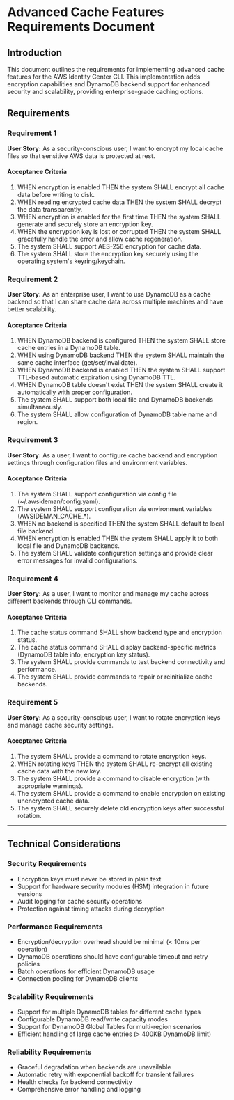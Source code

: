 # Advanced Cache Features Requirements Document

## Introduction

This document outlines the requirements for implementing advanced cache features for the AWS Identity Center CLI. This implementation adds encryption capabilities and DynamoDB backend support for enhanced security and scalability, providing enterprise-grade caching options.

## Requirements

### Requirement 1

**User Story:** As a security-conscious user, I want to encrypt my local cache files so that sensitive AWS data is protected at rest.

#### Acceptance Criteria

1. WHEN encryption is enabled THEN the system SHALL encrypt all cache data before writing to disk.
2. WHEN reading encrypted cache data THEN the system SHALL decrypt the data transparently.
3. WHEN encryption is enabled for the first time THEN the system SHALL generate and securely store an encryption key.
4. WHEN the encryption key is lost or corrupted THEN the system SHALL gracefully handle the error and allow cache regeneration.
5. The system SHALL support AES-256 encryption for cache data.
6. The system SHALL store the encryption key securely using the operating system's keyring/keychain.

### Requirement 2

**User Story:** As an enterprise user, I want to use DynamoDB as a cache backend so that I can share cache data across multiple machines and have better scalability.

#### Acceptance Criteria

1. WHEN DynamoDB backend is configured THEN the system SHALL store cache entries in a DynamoDB table.
2. WHEN using DynamoDB backend THEN the system SHALL maintain the same cache interface (get/set/invalidate).
3. WHEN DynamoDB backend is enabled THEN the system SHALL support TTL-based automatic expiration using DynamoDB TTL.
4. WHEN DynamoDB table doesn't exist THEN the system SHALL create it automatically with proper configuration.
5. The system SHALL support both local file and DynamoDB backends simultaneously.
6. The system SHALL allow configuration of DynamoDB table name and region.

### Requirement 3

**User Story:** As a user, I want to configure cache backend and encryption settings through configuration files and environment variables.

#### Acceptance Criteria

1. The system SHALL support configuration via config file (~/.awsideman/config.yaml).
2. The system SHALL support configuration via environment variables (AWSIDEMAN_CACHE_*).
3. WHEN no backend is specified THEN the system SHALL default to local file backend.
4. WHEN encryption is enabled THEN the system SHALL apply it to both local file and DynamoDB backends.
5. The system SHALL validate configuration settings and provide clear error messages for invalid configurations.

### Requirement 4

**User Story:** As a user, I want to monitor and manage my cache across different backends through CLI commands.

#### Acceptance Criteria

1. The cache status command SHALL show backend type and encryption status.
2. The cache status command SHALL display backend-specific metrics (DynamoDB table info, encryption key status).
3. The system SHALL provide commands to test backend connectivity and performance.
4. The system SHALL provide commands to repair or reinitialize cache backends.

### Requirement 5

**User Story:** As a security-conscious user, I want to rotate encryption keys and manage cache security settings.

#### Acceptance Criteria

1. The system SHALL provide a command to rotate encryption keys.
2. WHEN rotating keys THEN the system SHALL re-encrypt all existing cache data with the new key.
3. The system SHALL provide a command to disable encryption (with appropriate warnings).
4. The system SHALL provide a command to enable encryption on existing unencrypted cache data.
5. The system SHALL securely delete old encryption keys after successful rotation.

---

## Technical Considerations

### Security Requirements
- Encryption keys must never be stored in plain text
- Support for hardware security modules (HSM) integration in future versions
- Audit logging for cache security operations
- Protection against timing attacks during decryption

### Performance Requirements
- Encryption/decryption overhead should be minimal (< 10ms per operation)
- DynamoDB operations should have configurable timeout and retry policies
- Batch operations for efficient DynamoDB usage
- Connection pooling for DynamoDB clients

### Scalability Requirements
- Support for multiple DynamoDB tables for different cache types
- Configurable DynamoDB read/write capacity modes
- Support for DynamoDB Global Tables for multi-region scenarios
- Efficient handling of large cache entries (> 400KB DynamoDB limit)

### Reliability Requirements
- Graceful degradation when backends are unavailable
- Automatic retry with exponential backoff for transient failures
- Health checks for backend connectivity
- Comprehensive error handling and logging
